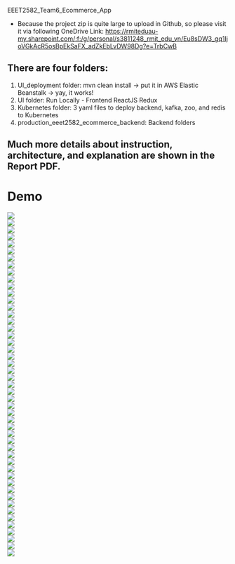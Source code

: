 EEET2582_Team6_Ecommerce_App
- Because the project zip is quite large to upload in Github, so please visit it via following OneDrive Link: https://rmiteduau-my.sharepoint.com/:f:/g/personal/s3811248_rmit_edu_vn/Eu8sDW3_gq1IjoVGkAcR5osBpEkSaFX_adZkEbLvDW98Dg?e=TrbCwB

## There are four folders:
1. UI_deployment folder: mvn clean install -> put it in AWS Elastic Beanstalk -> yay, it works!
2. UI folder: Run Locally - Frontend ReactJS Redux
3. Kubernetes folder: 3 yaml files to deploy backend, kafka, zoo, and redis to Kubernetes
4. production_eeet2582_ecommerce_backend: Backend folders

## Much more details about instruction, architecture, and explanation are shown in the Report PDF.

# Demo

![](demo/p0.jpg)<br />
![](demo/p1.jpg)<br />
![](demo/p2.jpg)<br />
![](demo/p3.jpg)<br />
![](demo/p4.jpg)<br />
![](demo/p5.jpg)<br />
![](demo/p6.jpg)<br />
![](demo/p7.jpg)<br />
![](demo/p8.jpg)<br />
![](demo/p9.jpg)<br />
![](demo/p10.jpg)<br />
![](demo/p11.jpg)<br />
![](demo/p12.jpg)<br />
![](demo/p13.jpg)<br />
![](demo/p14.jpg)<br />
![](demo/p15.jpg)<br />
![](demo/p16.jpg)<br />
![](demo/p17.jpg)<br />
![](demo/p18.jpg)<br />
![](demo/p19.jpg)<br />
![](demo/p20.jpg)<br />
![](demo/p21.jpg)<br />
![](demo/p22.jpg)<br />
![](demo/p23.jpg)<br />
![](demo/p24.jpg)<br />
![](demo/p25.jpg)<br />
![](demo/p26.jpg)<br />
![](demo/p27.jpg)<br />
![](demo/p28.jpg)<br />
![](demo/p29.jpg)<br />
![](demo/p30.jpg)<br />
![](demo/p31.jpg)<br />
![](demo/p32.jpg)<br />
![](demo/p33.jpg)<br />
![](demo/p34.jpg)<br />
![](demo/p35.jpg)<br />
![](demo/p36.jpg)<br />
![](demo/p37.jpg)<br />
![](demo/p38.jpg)<br />
![](demo/p39.jpg)<br />
![](demo/p40.jpg)<br />
![](demo/p41.jpg)<br />
![](demo/p42.jpg)<br />
![](demo/p43.jpg)<br />
![](demo/p44.jpg)<br />
![](demo/p45.jpg)<br />
![](demo/p46.jpg)<br />
![](demo/p47.jpg)<br />
![](demo/p48.jpg)<br />
